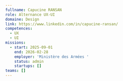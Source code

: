 ```yaml
---
fullname: Capucine RANSAN
role: Alternance UX-UI
domaine: Design
link: https://www.linkedin.com/in/capucine-ransan/
competences:
  - UX
  - UI
missions:
  - start: 2025-09-01
    end: 2026-02-28
    employer: 'Ministère des Armées '
    status: admin
    startups: []
teams: []
---
```

